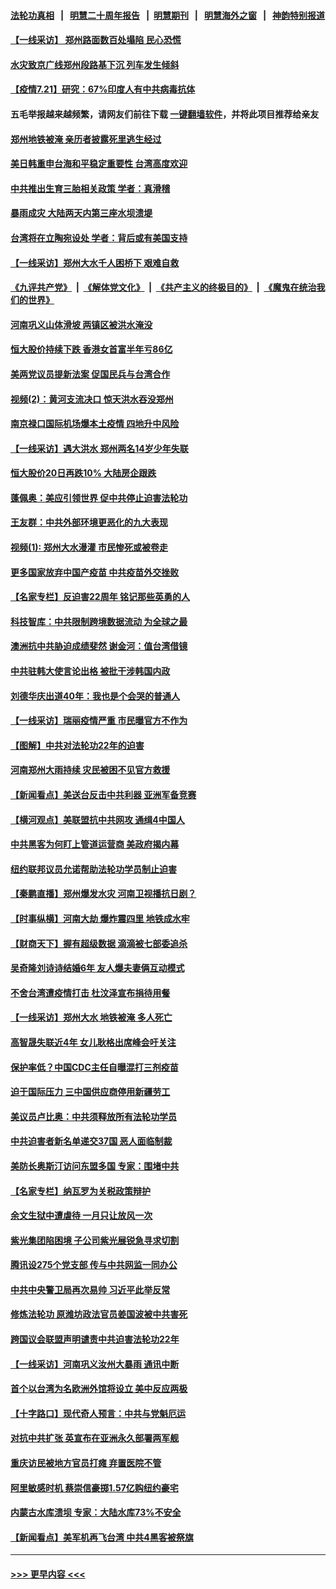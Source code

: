 #### [法轮功真相](https://github.com/gfw-breaker/truth/blob/master/README.md?t=0) &nbsp;&nbsp;|&nbsp;&nbsp; [明慧二十周年报告](https://github.com/gfw-breaker/mh-reports/blob/master/README.md?t=0) &nbsp;&nbsp;|&nbsp;&nbsp;[明慧期刊](https://github.com/gfw-breaker/mh-qikan) &nbsp;&nbsp;|&nbsp;&nbsp; [明慧海外之窗](https://github.com/gfw-breaker/mh-news/blob/master/README.md?t=0) &nbsp;&nbsp;|&nbsp;&nbsp; [神韵特别报道](https://github.com/gfw-breaker/mh-news/blob/master/shenyun.md?t=0)
#### [【一线采访】 郑州路面数百处塌陷 民心恐慌](../pages/nsc413/n13104384.md?t=07212201) 
#### [水灾致京广线郑州段路基下沉 列车发生倾斜](../pages/nsc413/n13104165.md?t=07212201) 
#### [【疫情7.21】研究：67%印度人有中共病毒抗体](../pages/nsc413/n13104091.md?t=07212201) 
#### 五毛举报越来越频繁，请网友们前往下载 [一键翻墙软件](https://github.com/gfw-breaker/ssr-accounts)，并将此项目推荐给亲友
#### [郑州地铁被淹 亲历者披露死里逃生经过](../pages/nsc413/n13104268.md?t=07212201) 
#### [美日韩重申台海和平稳定重要性 台湾高度欢迎](../pages/nsc413/n13104206.md?t=07212201) 
#### [中共推出生育三胎相关政策 学者：真滑稽](../pages/nsc413/n13104047.md?t=07212201) 
#### [暴雨成灾 大陆两天内第三座水坝溃堤](../pages/nsc413/n13102731.md?t=07212201) 
#### [台湾将在立陶宛设处 学者：背后或有美国支持](../pages/nsc413/n13104054.md?t=07212201) 
#### [【一线采访】郑州大水千人困桥下 艰难自救](../pages/nsc413/n13103956.md?t=07212201) 
#### [《九评共产党》](https://github.com/begood0513/9ping.md/blob/master/README.md) &nbsp;|&nbsp; [《解体党文化》](../../../../jtdwh.md/blob/master/README.md)  &nbsp;|&nbsp; [《共产主义的终极目的》](../../../../gczydzjmd.md/blob/master/README.md) &nbsp;|&nbsp; [《魔鬼在统治我们的世界》](../../../../mgztzwmdsj.md/blob/master/README.md) 
#### [河南巩义山体滑坡 两镇区被洪水淹没](../pages/nsc413/n13104010.md?t=07212201) 
#### [恒大股价持续下跌 香港女首富半年亏86亿](../pages/nsc413/n13103657.md?t=07212201) 
#### [美两党议员提新法案 促国民兵与台湾合作](../pages/nsc413/n13103970.md?t=07212201) 
#### [视频(2)：黄河支流决口 惊天洪水吞没郑州](../pages/nsc413/n13103768.md?t=07212201) 
#### [南京禄口国际机场爆本土疫情 四地升中风险](../pages/nsc413/n13103162.md?t=07212201) 
#### [【一线采访】遇大洪水 郑州两名14岁少年失联](../pages/nsc413/n13103637.md?t=07212201) 
#### [恒大股价20日再跌10% 大陆房企跟跌](../pages/nsc413/n13103339.md?t=07212201) 
#### [蓬佩奥：美应引领世界 促中共停止迫害法轮功](../pages/nsc413/n13102781.md?t=07212201) 
#### [王友群：中共外部环境更恶化的九大表现](../pages/nsc413/n13103354.md?t=07212201) 
#### [视频(1): 郑州大水漫灌 市民惨死或被卷走](../pages/nsc413/n13103579.md?t=07212201) 
#### [更多国家放弃中国产疫苗 中共疫苗外交挫败](../pages/nsc413/n13103312.md?t=07212201) 
#### [【名家专栏】反迫害22周年 铭记那些英勇的人](../pages/nsc413/n13102771.md?t=07212201) 
#### [科技智库：中共限制跨境数据流动 为全球之最](../pages/nsc413/n13103309.md?t=07212201) 
#### [澳洲抗中共胁迫成绩斐然 谢金河：值台湾借镜](../pages/nsc413/n13103351.md?t=07212201) 
#### [中共驻韩大使言论出格 被批干涉韩国内政](../pages/nsc413/n13103262.md?t=07212201) 
#### [刘德华庆出道40年：我也是个会哭的普通人](../pages/nsc413/n13102968.md?t=07212201) 
#### [【一线采访】瑞丽疫情严重 市民曝官方不作为](../pages/nsc413/n13102922.md?t=07212201) 
#### [【图解】中共对法轮功22年的迫害](../pages/nsc413/n13103298.md?t=07212201) 
#### [河南郑州大雨持续 灾民被困不见官方救援](../pages/nsc413/n13103102.md?t=07212201) 
#### [【新闻看点】美送台反击中共利器 亚洲军备竞赛](../pages/nsc413/n13102758.md?t=07212201) 
#### [【横河观点】美联盟抗中共网攻 通缉4中国人](../pages/nsc413/n13102929.md?t=07212201) 
#### [中共黑客为何盯上管道运营商 美政府揭内幕](../pages/nsc413/n13102645.md?t=07212201) 
#### [纽约联邦议员允诺帮助法轮功学员制止迫害](../pages/nsc413/n13102907.md?t=07212201) 
#### [【秦鹏直播】郑州爆发水灾 河南卫视播抗日剧？](../pages/nsc413/n13102882.md?t=07212201) 
#### [【时事纵横】河南大劫 爆炸震四里 地铁成水牢](../pages/nsc413/n13102853.md?t=07212201) 
#### [【财商天下】握有超级数据 滴滴被七部委追杀](../pages/nsc413/n13102299.md?t=07212201) 
#### [吴奇隆刘诗诗结婚6年 友人爆夫妻俩互动模式](../pages/nsc413/n13102805.md?t=07212201) 
#### [不舍台湾遭疫情打击 杜汶泽宣布捐待用餐](../pages/nsc413/n13102588.md?t=07212201) 
#### [【一线采访】郑州大水 地铁被淹 多人死亡](../pages/nsc413/n13102635.md?t=07212201) 
#### [高智晟失联近4年 女儿耿格出席峰会吁关注](../pages/nsc413/n13103182.md?t=07212201) 
#### [保护率低？中国CDC主任自曝混打三剂疫苗](../pages/nsc413/n13102518.md?t=07212201) 
#### [迫于国际压力 三中国供应商停用新疆劳工](../pages/nsc413/n13102690.md?t=07212201) 
#### [美议员卢比奥：中共须释放所有法轮功学员](../pages/nsc413/n13102667.md?t=07212201) 
#### [中共迫害者新名单递交37国 恶人面临制裁](../pages/nsc413/n13102367.md?t=07212201) 
#### [美防长奥斯汀访问东盟多国 专家：围堵中共](../pages/nsc413/n13102649.md?t=07212201) 
#### [【名家专栏】纳瓦罗为关税政策辩护](../pages/nsc413/n13102316.md?t=07212201) 
#### [余文生狱中遭虐待 一月只让放风一次](../pages/nsc413/n13101530.md?t=07212201) 
#### [紫光集团陷困境 子公司紫光展锐急寻求切割](../pages/nsc413/n13102484.md?t=07212201) 
#### [腾讯设275个党支部 传与中共网监一同办公](../pages/nsc413/n13102260.md?t=07212201) 
#### [中共中央警卫局再次易帅 习近平此举反常](../pages/nsc413/n13102313.md?t=07212201) 
#### [修炼法轮功 原潍坊政法官员姜国波被中共害死](../pages/nsc413/n13101662.md?t=07212201) 
#### [跨国议会联盟声明谴责中共迫害法轮功22年](../pages/nsc413/n13102310.md?t=07212201) 
#### [【一线采访】河南巩义汝州大暴雨 通讯中断](../pages/nsc413/n13102197.md?t=07212201) 
#### [首个以台湾为名欧洲外馆将设立 美中反应两极](../pages/nsc413/n13102224.md?t=07212201) 
#### [【十字路口】现代奇人预言：中共与党魁厄运](../pages/nsc413/n13101654.md?t=07212201) 
#### [对抗中共扩张 英宣布在亚洲永久部署两军舰](../pages/nsc413/n13102051.md?t=07212201) 
#### [重庆访民被地方官员打瘫 弃置医院不管](../pages/nsc413/n13101630.md?t=07212201) 
#### [阿里敏感时机 蔡崇信豪掷1.57亿购纽约豪宅](../pages/nsc413/n13102161.md?t=07212201) 
#### [内蒙古水库溃坝 专家：大陆水库73%不安全](../pages/nsc413/n13101905.md?t=07212201) 
#### [【新闻看点】美军机再飞台湾 中共4黑客被祭旗](../pages/nsc413/n13100116.md?t=07212201) 

----
#### [ >>> 更早内容 <<< ](../indexes/nsc413-earlier.md)
